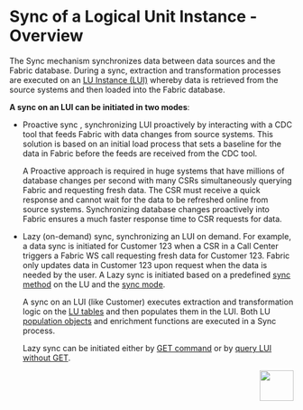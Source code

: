# Sync of a Logical Unit Instance - Overview

The Sync mechanism synchronizes data between data sources and the Fabric database. During a sync, extraction and transformation processes are executed on an [LU Instance (LUI)](/articles/01_fabric_overview/02_fabric_glossary.md#lui) whereby data is retrieved from the source systems and then loaded into the Fabric database. 

**A sync on an LUI can be initiated in two modes**:
* Proactive sync , synchronizing LUI proactively by interacting with a CDC tool that feeds Fabric with data changes from source systems. This solution is based on an initial load process that sets a baseline for the data in Fabric before the feeds are received from the CDC tool. 

  A Proactive approach is required in huge systems that have millions of database changes per second with many CSRs simultaneously querying Fabric and requesting fresh data. The CSR must receive a quick response and cannot wait for the data to be refreshed online from source systems. Synchronizing database changes proactively into Fabric ensures a much faster response time to CSR requests for data. 
  
* Lazy (on-demand) sync, synchronizing an LUI on demand. For example, a data sync is initiated for Customer 123 when a CSR in a Call Center triggers a Fabric WS call requesting fresh data for Customer 123. Fabric only updates data in Customer 123 upon request when the data is needed by the user. A Lazy sync is initiated based on a predefined [sync method](/articles/14_sync_LU_instance/04_sync_methods.md) on the LU and the [sync mode](/articles/14_sync_LU_instance/02_sync_modes.md).

  A sync on an LUI (like Customer) executes extraction and transformation logic on the [LU tables](/articles/06_LU_tables/01_LU_tables_overview.md) and then populates them in the LUI. Both LU [population objects](/articles/07_table_population/01_table_population_overview.md) and enrichment functions are executed in a Sync process. 
  
  Lazy sync can be initiated either by [GET command](/articles/02_fabric_architecture/04_fabric_commands.md#get-lui-commands) or by [query LUI without GET](/articles/02_fabric_architecture/04_fabric_commands.md#query-lui-without-get).




[<img align="right" width="60" height="54" src="/articles/images/Next.png">](/articles/14_sync_LU_instance/02_sync_modes.md)
